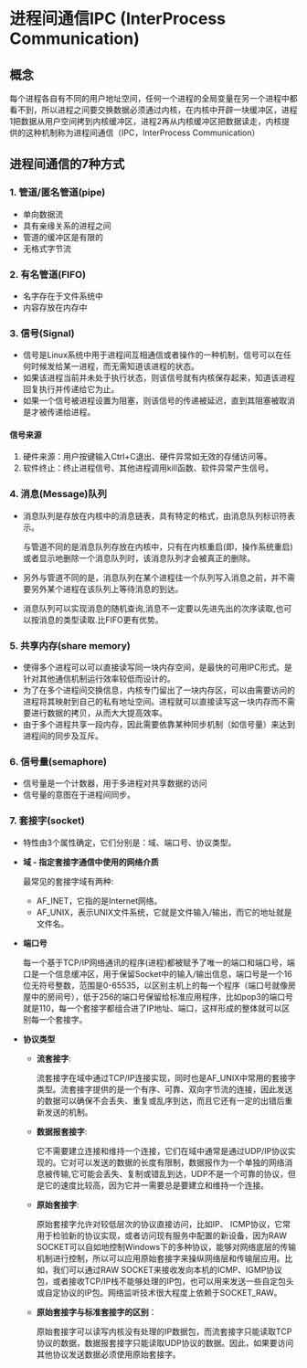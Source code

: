 # 进程间通信IPC \(InterProcess Communication\)

## 概念

每个进程各自有不同的用户地址空间，任何一个进程的全局变量在另一个进程中都看不到，所以进程之间要交换数据必须通过内核，在内核中开辟一块缓冲区，进程1把数据从用户空间拷到内核缓冲区，进程2再从内核缓冲区把数据读走，内核提供的这种机制称为进程间通信（IPC，InterProcess Communication）

## 进程间通信的7种方式

### 1. 管道/匿名管道\(pipe\)

* 单向数据流
* 具有亲缘关系的进程之间
* 管道的缓冲区是有限的
* 无格式字节流

### 2. 有名管道\(FIFO\)

* 名字存在于文件系统中
* 内容存放在内存中

### 3. 信号\(Signal\)

* 信号是Linux系统中用于进程间互相通信或者操作的一种机制，信号可以在任何时候发给某一进程，而无需知道该进程的状态。
* 如果该进程当前并未处于执行状态，则该信号就有内核保存起来，知道该进程回复执行并传递给它为止。
* 如果一个信号被进程设置为阻塞，则该信号的传递被延迟，直到其阻塞被取消是才被传递给进程。

#### 信号来源

1. 硬件来源：用户按键输入Ctrl+C退出、硬件异常如无效的存储访问等。
2. 软件终止：终止进程信号、其他进程调用kill函数、软件异常产生信号。

### 4. 消息\(Message\)队列

* 消息队列是存放在内核中的消息链表，具有特定的格式，由消息队列标识符表示。

  与管道不同的是消息队列存放在内核中，只有在内核重启\(即，操作系统重启\)或者显示地删除一个消息队列时，该消息队列才会被真正的删除。

* 另外与管道不同的是，消息队列在某个进程往一个队列写入消息之前，并不需要另外某个进程在该队列上等待消息的到达。
* 消息队列可以实现消息的随机查询,消息不一定要以先进先出的次序读取,也可以按消息的类型读取.比FIFO更有优势。

### 5. 共享内存\(share memory\)

* 使得多个进程可以可以直接读写同一块内存空间，是最快的可用IPC形式。是针对其他通信机制运行效率较低而设计的。
* 为了在多个进程间交换信息，内核专门留出了一块内存区，可以由需要访问的进程将其映射到自己的私有地址空间。进程就可以直接读写这一块内存而不需要进行数据的拷贝，从而大大提高效率。
* 由于多个进程共享一段内存，因此需要依靠某种同步机制（如信号量）来达到进程间的同步及互斥。

### 6. 信号量\(semaphore\)

* 信号量是一个计数器，用于多进程对共享数据的访问
* 信号量的意图在于进程间同步。

### 7. 套接字\(socket\)

* 特性由3个属性确定，它们分别是：域、端口号、协议类型。
* **域 - 指定套接字通信中使用的网络介质**

  最常见的套接字域有两种:

  * AF\_INET，它指的是Internet网络。
  * AF\_UNIX，表示UNIX文件系统，它就是文件输入/输出，而它的地址就是文件名。

* **端口号**

  每一个基于TCP/IP网络通讯的程序\(进程\)都被赋予了唯一的端口和端口号，端口是一个信息缓冲区，用于保留Socket中的输入/输出信息，端口号是一个16位无符号整数，范围是0-65535，以区别主机上的每一个程序（端口号就像房屋中的房间号），低于256的端口号保留给标准应用程序，比如pop3的端口号就是110，每一个套接字都组合进了IP地址、端口，这样形成的整体就可以区别每一个套接字。

* **协议类型**
  * **流套接字**:

    流套接字在域中通过TCP/IP连接实现，同时也是AF\_UNIX中常用的套接字类型。流套接字提供的是一个有序、可靠、双向字节流的连接，因此发送的数据可以确保不会丢失、重复或乱序到达，而且它还有一定的出错后重新发送的机制。

  * **数据报套接字**:

    它不需要建立连接和维持一个连接，它们在域中通常是通过UDP/IP协议实现的。它对可以发送的数据的长度有限制，数据报作为一个单独的网络消息被传输,它可能会丢失、复制或错乱到达，UDP不是一个可靠的协议，但是它的速度比较高，因为它并一需要总是要建立和维持一个连接。

  * **原始套接字**:

    原始套接字允许对较低层次的协议直接访问，比如IP、 ICMP协议，它常用于检验新的协议实现，或者访问现有服务中配置的新设备，因为RAW SOCKET可以自如地控制Windows下的多种协议，能够对网络底层的传输机制进行控制，所以可以应用原始套接字来操纵网络层和传输层应用。比如，我们可以通过RAW SOCKET来接收发向本机的ICMP、IGMP协议包，或者接收TCP/IP栈不能够处理的IP包，也可以用来发送一些自定包头或自定协议的IP包。网络监听技术很大程度上依赖于SOCKET\_RAW。

  * **原始套接字与标准套接字的区别**：

    原始套接字可以读写内核没有处理的IP数据包，而流套接字只能读取TCP协议的数据，数据报套接字只能读取UDP协议的数据。因此，如果要访问其他协议发送数据必须使用原始套接字。

